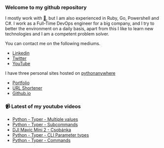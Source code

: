 ### Welcome to my github repository

I mostly work with [:snake:](https://www.python.org/), but I am also experienced in Ruby, Go, Powershell and C#. I work as a Full-Time DevOps engineer for a big company, and I try to better the environment on a daily basis, apart from this I like to learn new technologies and I am a competent problem solver.

You can contact me on the following mediums.
- [Linkedin](https://www.linkedin.com/in/r3ap3rpy)
- [Twitter](https://twitter.com/r3ap3rpy)
- [YouTube](https://www.youtube.com/channel/UC1qkMXH8d2I9DDAtBSeEHqg)

I have three personal sites hosted on [pythonanywhere](https://www.pythonanywhere.com/)
- [Portfolio](http://r3ap3rpy.pythonanywhere.com/)
- [URL Shortener](http://shortenpy.pythonanywhere.com/)
- [Github.io](https://r3ap3rpy.github.io/)

### :video_camera: Latest of my youtube videos
<!-- YOUTUBE:START -->
- [Python - Typer - Multiple values](https://www.youtube.com/watch?v=tng0D_PlBCY)
- [Python - Typer - Subcommands](https://www.youtube.com/watch?v=YSB0CPT4pos)
- [DJI Mavic Mini 2 - Csobánka](https://www.youtube.com/watch?v=QDTwdpcewUM)
- [Python - Typer - CLI Parameter types](https://www.youtube.com/watch?v=MC2JIJX193U)
- [Python - Typer - Commands](https://www.youtube.com/watch?v=hpOCMiFNws4)
<!-- YOUTUBE:END -->

